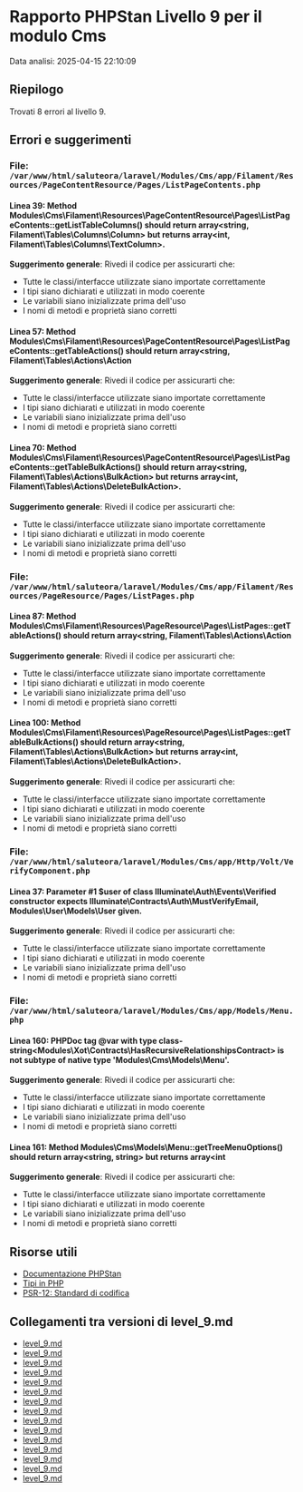 # Rapporto PHPStan Livello 9 per il modulo Cms

Data analisi: 2025-04-15 22:10:09

## Riepilogo

Trovati 8 errori al livello 9.

## Errori e suggerimenti

### File: `/var/www/html/saluteora/laravel/Modules/Cms/app/Filament/Resources/PageContentResource/Pages/ListPageContents.php`

#### Linea 39: Method Modules\Cms\Filament\Resources\PageContentResource\Pages\ListPageContents::getListTableColumns() should return array<string, Filament\Tables\Columns\Column> but returns array<int, Filament\Tables\Columns\TextColumn>.

**Suggerimento generale**: Rivedi il codice per assicurarti che:
- Tutte le classi/interfacce utilizzate siano importate correttamente
- I tipi siano dichiarati e utilizzati in modo coerente
- Le variabili siano inizializzate prima dell'uso
- I nomi di metodi e proprietà siano corretti

#### Linea 57: Method Modules\Cms\Filament\Resources\PageContentResource\Pages\ListPageContents::getTableActions() should return array<string, Filament\Tables\Actions\Action

**Suggerimento generale**: Rivedi il codice per assicurarti che:
- Tutte le classi/interfacce utilizzate siano importate correttamente
- I tipi siano dichiarati e utilizzati in modo coerente
- Le variabili siano inizializzate prima dell'uso
- I nomi di metodi e proprietà siano corretti

#### Linea 70: Method Modules\Cms\Filament\Resources\PageContentResource\Pages\ListPageContents::getTableBulkActions() should return array<string, Filament\Tables\Actions\BulkAction> but returns array<int, Filament\Tables\Actions\DeleteBulkAction>.

**Suggerimento generale**: Rivedi il codice per assicurarti che:
- Tutte le classi/interfacce utilizzate siano importate correttamente
- I tipi siano dichiarati e utilizzati in modo coerente
- Le variabili siano inizializzate prima dell'uso
- I nomi di metodi e proprietà siano corretti

### File: `/var/www/html/saluteora/laravel/Modules/Cms/app/Filament/Resources/PageResource/Pages/ListPages.php`

#### Linea 87: Method Modules\Cms\Filament\Resources\PageResource\Pages\ListPages::getTableActions() should return array<string, Filament\Tables\Actions\Action

**Suggerimento generale**: Rivedi il codice per assicurarti che:
- Tutte le classi/interfacce utilizzate siano importate correttamente
- I tipi siano dichiarati e utilizzati in modo coerente
- Le variabili siano inizializzate prima dell'uso
- I nomi di metodi e proprietà siano corretti

#### Linea 100: Method Modules\Cms\Filament\Resources\PageResource\Pages\ListPages::getTableBulkActions() should return array<string, Filament\Tables\Actions\BulkAction> but returns array<int, Filament\Tables\Actions\DeleteBulkAction>.

**Suggerimento generale**: Rivedi il codice per assicurarti che:
- Tutte le classi/interfacce utilizzate siano importate correttamente
- I tipi siano dichiarati e utilizzati in modo coerente
- Le variabili siano inizializzate prima dell'uso
- I nomi di metodi e proprietà siano corretti

### File: `/var/www/html/saluteora/laravel/Modules/Cms/app/Http/Volt/VerifyComponent.php`

#### Linea 37: Parameter #1 $user of class Illuminate\Auth\Events\Verified constructor expects Illuminate\Contracts\Auth\MustVerifyEmail, Modules\User\Models\User given.

**Suggerimento generale**: Rivedi il codice per assicurarti che:
- Tutte le classi/interfacce utilizzate siano importate correttamente
- I tipi siano dichiarati e utilizzati in modo coerente
- Le variabili siano inizializzate prima dell'uso
- I nomi di metodi e proprietà siano corretti

### File: `/var/www/html/saluteora/laravel/Modules/Cms/app/Models/Menu.php`

#### Linea 160: PHPDoc tag @var with type class-string<Modules\Xot\Contracts\HasRecursiveRelationshipsContract> is not subtype of native type 'Modules\\Cms\\Models\\Menu'.

**Suggerimento generale**: Rivedi il codice per assicurarti che:
- Tutte le classi/interfacce utilizzate siano importate correttamente
- I tipi siano dichiarati e utilizzati in modo coerente
- Le variabili siano inizializzate prima dell'uso
- I nomi di metodi e proprietà siano corretti

#### Linea 161: Method Modules\Cms\Models\Menu::getTreeMenuOptions() should return array<string, string> but returns array<int

**Suggerimento generale**: Rivedi il codice per assicurarti che:
- Tutte le classi/interfacce utilizzate siano importate correttamente
- I tipi siano dichiarati e utilizzati in modo coerente
- Le variabili siano inizializzate prima dell'uso
- I nomi di metodi e proprietà siano corretti

## Risorse utili

- [Documentazione PHPStan](https://phpstan.org/user-guide/getting-started)
- [Tipi in PHP](https://www.php.net/manual/en/language.types.declarations.php)
- [PSR-12: Standard di codifica](https://www.php-fig.org/psr/psr-12/)

## Collegamenti tra versioni di level_9.md
* [level_9.md](laravel/Modules/Chart/docs/phpstan/level_9.md)
* [level_9.md](laravel/Modules/Reporting/docs/phpstan/level_9.md)
* [level_9.md](laravel/Modules/Gdpr/docs/phpstan/level_9.md)
* [level_9.md](laravel/Modules/Notify/docs/phpstan/level_9.md)
* [level_9.md](laravel/Modules/Xot/docs/phpstan/level_9.md)
* [level_9.md](laravel/Modules/Dental/docs/phpstan/level_9.md)
* [level_9.md](laravel/Modules/User/docs/phpstan/level_9.md)
* [level_9.md](laravel/Modules/UI/docs/phpstan/level_9.md)
* [level_9.md](laravel/Modules/Lang/docs/phpstan/level_9.md)
* [level_9.md](laravel/Modules/Job/docs/phpstan/level_9.md)
* [level_9.md](laravel/Modules/Media/docs/phpstan/level_9.md)
* [level_9.md](laravel/Modules/Tenant/docs/phpstan/level_9.md)
* [level_9.md](laravel/Modules/Activity/docs/phpstan/level_9.md)
* [level_9.md](laravel/Modules/Patient/docs/phpstan/level_9.md)
* [level_9.md](laravel/Modules/Cms/docs/phpstan/level_9.md)


